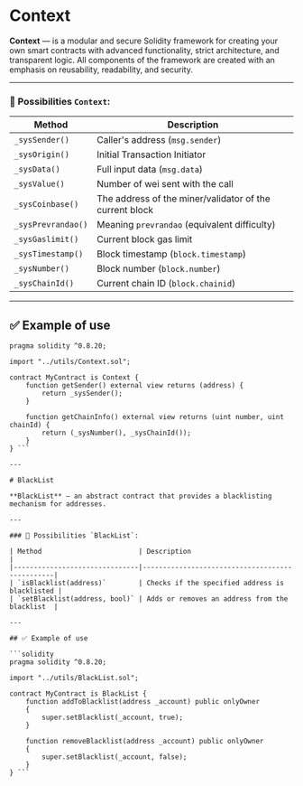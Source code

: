 # Context

**Context** — is a modular and secure Solidity framework for creating your own smart contracts with advanced functionality, strict architecture, and transparent logic. All components of the framework are created with an emphasis on reusability, readability, and security.

---

### 🔧 Possibilities `Context`:

| Method             | Description                                             |
|--------------------|---------------------------------------------------------|
| `_sysSender()`     | Caller's address (`msg.sender`)                         |
| `_sysOrigin()`     | Initial Transaction Initiator                           |
| `_sysData()`       | Full input data (`msg.data`)                            |
| `_sysValue()`      | Number of wei sent with the call                        |
| `_sysCoinbase()`   | The address of the miner/validator of the current block |
| `_sysPrevrandao()` | Meaning `prevrandao` (equivalent difficulty)            |
| `_sysGaslimit()`   | Current block gas limit                                 |
| `_sysTimestamp()`  | Block timestamp (`block.timestamp`)                     |
| `_sysNumber()`     | Block number (`block.number`)                           |
| `_sysChainId()`    | Current chain ID (`block.chainid`)                      |

---

## ✅ Example of use

```solidity
pragma solidity ^0.8.20;

import "../utils/Context.sol";

contract MyContract is Context {
    function getSender() external view returns (address) {
        return _sysSender();
    }

    function getChainInfo() external view returns (uint number, uint chainId) {
        return (_sysNumber(), _sysChainId());
    }
} ```

---

# BlackList

**BlackList** — an abstract contract that provides a blacklisting mechanism for addresses.

---

### 🔧 Possibilities `BlackList`:

| Method                        | Description                                    |
|-------------------------------|------------------------------------------------|
| `isBlacklist(address)`        | Checks if the specified address is blacklisted |
| `setBlacklist(address, bool)` | Adds or removes an address from the blacklist  |

---

## ✅ Example of use

```solidity
pragma solidity ^0.8.20;

import "../utils/BlackList.sol";

contract MyContract is BlackList {
    function addToBlacklist(address _account) public onlyOwner
	{
	    super.setBlacklist(_account, true);
	}
	
	function removeBlacklist(address _account) public onlyOwner
	{
	    super.setBlacklist(_account, false);
	}
} ```
